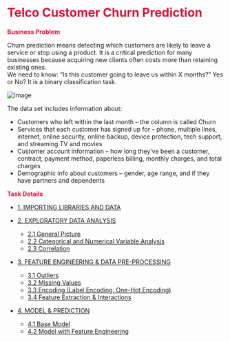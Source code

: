 # <span style="color:crimson;">Telco Customer Churn Prediction

**<span style="color:crimson;">Business Problem**
    
Churn prediction means detecting which customers are likely to leave a service or stop using a product. It is a critical prediction for many businesses because acquiring new clients often costs more than retaining existing ones.  
We need to know: “Is this customer going to leave us within X months?” Yes or No? It is a binary classification task.

![image](https://user-images.githubusercontent.com/83332641/230767917-ffd3edc9-7489-454d-90a9-6bf5a22a103f.png)
    
The data set includes information about:

* Customers who left within the last month – the column is called Churn 
* Services that each customer has signed up for – phone, multiple lines, internet, online security, online backup, device protection, tech support, and streaming TV and movies 
* Customer account information – how long they’ve been a customer, contract, payment method, paperless billing, monthly charges, and total charges 
* Demographic info about customers – gender, age range, and if they have partners and dependents
    
**<span style="color:crimson;">Task Details**
    
* [1. IMPORTING LIBRARIES AND DATA](#section-one)
* [2. EXPLORATORY DATA ANALYSIS](#section-two)
    * [2.1 General Picture](#sub_section-2.1)
    * [2.2 Categorical and Numerical Variable Analysis](#sub_section-2.2)
    * [2.3 Correlation](#sub_section-2.3)
    
 
* [3. FEATURE ENGINEERING & DATA PRE-PROCESSING](#section-three)
    * [3.1 Outliers](#sub_section-3.1)
    * [3.2 Missing Values](#sub_section-3.2)
    * [3.3 Encoding (Label Encoding, One-Hot Encoding)](#sub_section-3.3)
    * [3.4 Feature Extraction & Interactions](#sub_section-3.4)
      
    
* [4. MODEL & PREDICTION](#section-four)
    * [4.1 Base Model](#sub_section-4.1)
    * [4.2 Model with Feature Engineering](#sub_section-4.2)
